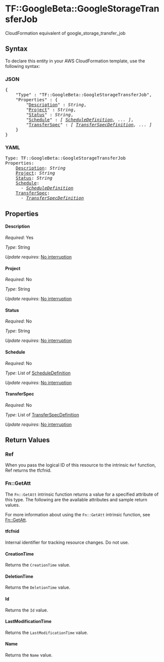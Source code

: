 # TF::GoogleBeta::GoogleStorageTransferJob

CloudFormation equivalent of google_storage_transfer_job

## Syntax

To declare this entity in your AWS CloudFormation template, use the following syntax:

### JSON

<pre>
{
    "Type" : "TF::GoogleBeta::GoogleStorageTransferJob",
    "Properties" : {
        "<a href="#description" title="Description">Description</a>" : <i>String</i>,
        "<a href="#project" title="Project">Project</a>" : <i>String</i>,
        "<a href="#status" title="Status">Status</a>" : <i>String</i>,
        "<a href="#schedule" title="Schedule">Schedule</a>" : <i>[ <a href="scheduledefinition.md">ScheduleDefinition</a>, ... ]</i>,
        "<a href="#transferspec" title="TransferSpec">TransferSpec</a>" : <i>[ <a href="transferspecdefinition.md">TransferSpecDefinition</a>, ... ]</i>
    }
}
</pre>

### YAML

<pre>
Type: TF::GoogleBeta::GoogleStorageTransferJob
Properties:
    <a href="#description" title="Description">Description</a>: <i>String</i>
    <a href="#project" title="Project">Project</a>: <i>String</i>
    <a href="#status" title="Status">Status</a>: <i>String</i>
    <a href="#schedule" title="Schedule">Schedule</a>: <i>
      - <a href="scheduledefinition.md">ScheduleDefinition</a></i>
    <a href="#transferspec" title="TransferSpec">TransferSpec</a>: <i>
      - <a href="transferspecdefinition.md">TransferSpecDefinition</a></i>
</pre>

## Properties

#### Description

_Required_: Yes

_Type_: String

_Update requires_: [No interruption](https://docs.aws.amazon.com/AWSCloudFormation/latest/UserGuide/using-cfn-updating-stacks-update-behaviors.html#update-no-interrupt)

#### Project

_Required_: No

_Type_: String

_Update requires_: [No interruption](https://docs.aws.amazon.com/AWSCloudFormation/latest/UserGuide/using-cfn-updating-stacks-update-behaviors.html#update-no-interrupt)

#### Status

_Required_: No

_Type_: String

_Update requires_: [No interruption](https://docs.aws.amazon.com/AWSCloudFormation/latest/UserGuide/using-cfn-updating-stacks-update-behaviors.html#update-no-interrupt)

#### Schedule

_Required_: No

_Type_: List of <a href="scheduledefinition.md">ScheduleDefinition</a>

_Update requires_: [No interruption](https://docs.aws.amazon.com/AWSCloudFormation/latest/UserGuide/using-cfn-updating-stacks-update-behaviors.html#update-no-interrupt)

#### TransferSpec

_Required_: No

_Type_: List of <a href="transferspecdefinition.md">TransferSpecDefinition</a>

_Update requires_: [No interruption](https://docs.aws.amazon.com/AWSCloudFormation/latest/UserGuide/using-cfn-updating-stacks-update-behaviors.html#update-no-interrupt)

## Return Values

### Ref

When you pass the logical ID of this resource to the intrinsic `Ref` function, Ref returns the tfcfnid.

### Fn::GetAtt

The `Fn::GetAtt` intrinsic function returns a value for a specified attribute of this type. The following are the available attributes and sample return values.

For more information about using the `Fn::GetAtt` intrinsic function, see [Fn::GetAtt](https://docs.aws.amazon.com/AWSCloudFormation/latest/UserGuide/intrinsic-function-reference-getatt.html).

#### tfcfnid

Internal identifier for tracking resource changes. Do not use.

#### CreationTime

Returns the <code>CreationTime</code> value.

#### DeletionTime

Returns the <code>DeletionTime</code> value.

#### Id

Returns the <code>Id</code> value.

#### LastModificationTime

Returns the <code>LastModificationTime</code> value.

#### Name

Returns the <code>Name</code> value.

